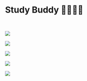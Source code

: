 <h1>Study Buddy 🙋‍♀️🙋‍♂️</h1>
<br/>
<br/>
<img  margin-left:"30%  src='https://cdn.iste.org/www-root/560x315-Online-Learning-Landing-Page-Main-Image.gif' />

<br/>
<br/>

<img src='https://user-images.githubusercontent.com/96183163/181830596-edbc0b5f-bf0c-460f-89ab-6bc51fe2a279.png' />
<br/>
<br/>
<img src='https://user-images.githubusercontent.com/96183163/181830742-0d3b61de-fd99-41c9-a231-62139a054a1b.png' />
<br/>
<br/>
<img src='https://user-images.githubusercontent.com/96183163/181830769-c397d0fd-5806-452f-bc3d-e1e44715df62.png' />
<br/>
<br/>
<img src='https://user-images.githubusercontent.com/96183163/181830778-c1d6b92d-55cd-493e-87e3-f368af0e7ea5.png' />
